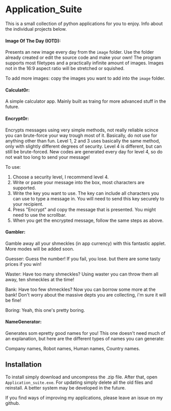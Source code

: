# Application_Suite

This is a small collection of python applications for you to enjoy. 
Info about the individual projects below.

#### Image Of The Day (IOTD):
Presents an new image every day from the `image` folder. Use the folder already created or edit the source code and make your own!
The program supports most filetypes and a practically infinite amount of images. Images not in the 16:9 aspect ratio will be stretched or squished.

To add more images: copy the images you want to add into the `image` folder.

#### Calculat0r:
A simple calculator app. Mainly built as traing for more advanced stuff in the future.

#### Encrypt0r:
Encrypts messages using very simple methods, not really reliable scince you can brute-force your way trough most of it. Basically, do not use for anything other than fun.
Level 1, 2 and 3 uses basically the same method, only with slightly different degrees of security. Level 4 is different, but can still be brute-forced. New codes are generated every day for level 4, so do not wait too long to send your message!

To use:
1. Choose a security level, I recommend level 4.
2. Write or paste your message into the box, most characters are supported.
3. Write the key you want to use. The key can include all characters you can use to type a message in. You will need to send this key securely to your recipient.
4. Press "Encrypt" and copy the message that is presented. You might need to use the scrollbar.
5. When you get the encrypted message, follow the same steps as above.

#### Gambler:
Gamble away all your shmeckles (in app currency) with this fantastic applet. More modes will be added soon.

Guesser: Guess the number! If you fail, you lose. but there are some tasty prices if you win!   

Waster: Have too many shmeckles? Using waster you can throw them all away, ten shmeckles at the time!   

Bank: Have too few shmeckles? Now you can borrow some more at the bank! Don't worry about the massive depts you are collecting, i'm sure it will be fine!   

Boring: Yeah, this one's pretty boring.

#### NameGenerator:
Generates som epretty good names for you! This one doesn't need much of an explanation, but here are the different types of names you can generate:

Company names, Robot names, Human names, Country names.

## Installation
To install simply download and uncompress the .zip file. After that, open `Application_suite.exe`.
For updating simply delete all the old files and reinstall. A better system may be developed in the future.

If you find ways of improving my applications, please leave an issue on my github.
